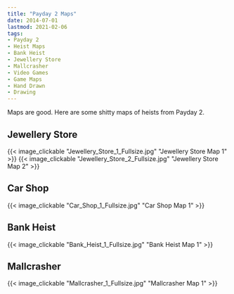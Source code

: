 ```yaml
---
title: "Payday 2 Maps"
date: 2014-07-01
lastmod: 2021-02-06
tags:
- Payday 2
- Heist Maps
- Bank Heist
- Jewellery Store
- Mallcrasher
- Video Games
- Game Maps
- Hand Drawn
- Drawing
---
```

Maps are good. Here are some shitty maps of heists from Payday 2.

## Jewellery Store

{{< image_clickable "Jewellery_Store_1_Fullsize.jpg" "Jewellery Store Map 1" >}}
{{< image_clickable "Jewellery_Store_2_Fullsize.jpg" "Jewellery Store Map 2" >}}

## Car Shop

{{< image_clickable "Car_Shop_1_Fullsize.jpg" "Car Shop Map 1" >}}

## Bank Heist

{{< image_clickable "Bank_Heist_1_Fullsize.jpg" "Bank Heist Map 1" >}}

## Mallcrasher

{{< image_clickable "Mallcrasher_1_Fullsize.jpg" "Mallcrasher Map 1" >}}
